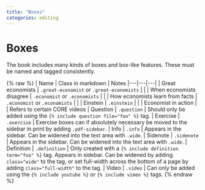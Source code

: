 ```yaml
---
title: "Boxes"
categories: editing
---
```


# Boxes

The book includes many kinds of boxes and box-like features. These must be named and tagged consistently.

{% raw %}
| Name | Class in markdown | Notes
|---|---|---|
| Great economists | `.great-economist` or `.great-economists` |  |
| When economists disagree | `.economist` or `.economists` |  |
| How economists learn from facts | `.economist` or `.economists` |  |
| Einstein | `.einstein` |  |
| Economist in action |  | Refers to certain CORE videos
| Question | `.question` | Should only be added using the `{% include question file="foo" %}` tag.
| Exercise | `.exercise` | Exercise boxes can if absolutely necessary be moved to the sidebar in print by adding `.pdf-sidebar`.
| Info | `.info` | Appears in the sidebar. Can be widened into the text area with `.wide`.
| Sidenote | `.sidenote` | Appears in the sidebar. Can be widened into the text area with `.wide`.
| Definition | `.definition` | Only created with a `{% include definition term="foo" %}` tag. Appears in sidebar. Can be widened by adding `class="wide"` to the tag, or set full-width across the bottom of a page by adding `class="full-width"` to the tag.
| Video | `.video` | Can only be added using the `{% include youtube %}` or `{% include vimeo %}` tags.
{% endraw %}